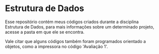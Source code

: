# Estrutura de Dados
Esse repositório contém meus códigos criados durante a disciplina Estrutura de Dados, para mais informações sobre um determinado projeto, acesse a pasta em que ele se encontra. <br>

Vale citar que alguns códigos também foram programados orientado a objetos, como a impressora no código 'Avaliação 1'.
